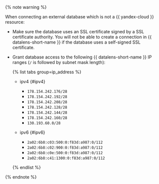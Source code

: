 
{% note warning %}

When connecting an external database which is not a {{ yandex-cloud }} resource:

* Make sure the database uses an SSL certificate signed by a SSL certificate authority. You will not be able to create a connection in {{ datalens-short-name }} if the database uses a self-signed SSL certificate.
* Grant database access to the following {{ datalens-short-name }} IP ranges (`/` is followed by subnet mask length):

   {% list tabs group=ip_address %}

   - ipv4 {#ipv4}

      * `178.154.242.176/28`
      * `178.154.242.192/28`
      * `178.154.242.208/28`
      * `178.154.242.128/28`
      * `178.154.242.144/28`
      * `178.154.242.160/28`
      * `130.193.60.0/28`

   - ipv6 {#ipv6}

      * `2a02:6b8:c03:500:0:f83d:a987:0/112`
      * `2a02:6b8:c02:900:0:f83d:a987:0/112`
      * `2a02:6b8:c0e:500:0:f83d:a987:0/112`
      * `2a02:6b8:c41:1300:0:f83d:a987:0/112`

   {% endlist %}

{% endnote %}
